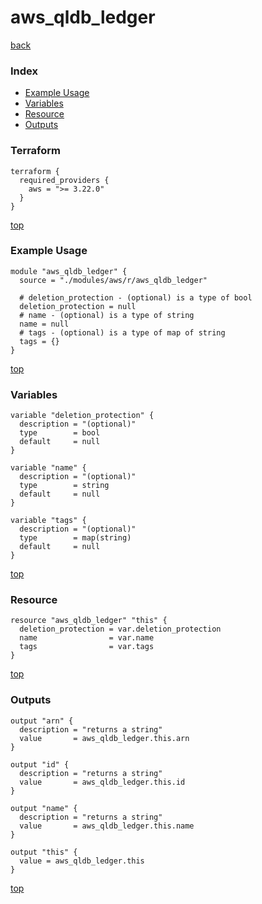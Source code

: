 # aws_qldb_ledger

[back](../aws.md)

### Index

- [Example Usage](#example-usage)
- [Variables](#variables)
- [Resource](#resource)
- [Outputs](#outputs)

### Terraform

```hcl
terraform {
  required_providers {
    aws = ">= 3.22.0"
  }
}
```

[top](#index)

### Example Usage

```hcl
module "aws_qldb_ledger" {
  source = "./modules/aws/r/aws_qldb_ledger"

  # deletion_protection - (optional) is a type of bool
  deletion_protection = null
  # name - (optional) is a type of string
  name = null
  # tags - (optional) is a type of map of string
  tags = {}
}
```

[top](#index)

### Variables

```hcl
variable "deletion_protection" {
  description = "(optional)"
  type        = bool
  default     = null
}

variable "name" {
  description = "(optional)"
  type        = string
  default     = null
}

variable "tags" {
  description = "(optional)"
  type        = map(string)
  default     = null
}
```

[top](#index)

### Resource

```hcl
resource "aws_qldb_ledger" "this" {
  deletion_protection = var.deletion_protection
  name                = var.name
  tags                = var.tags
}
```

[top](#index)

### Outputs

```hcl
output "arn" {
  description = "returns a string"
  value       = aws_qldb_ledger.this.arn
}

output "id" {
  description = "returns a string"
  value       = aws_qldb_ledger.this.id
}

output "name" {
  description = "returns a string"
  value       = aws_qldb_ledger.this.name
}

output "this" {
  value = aws_qldb_ledger.this
}
```

[top](#index)
